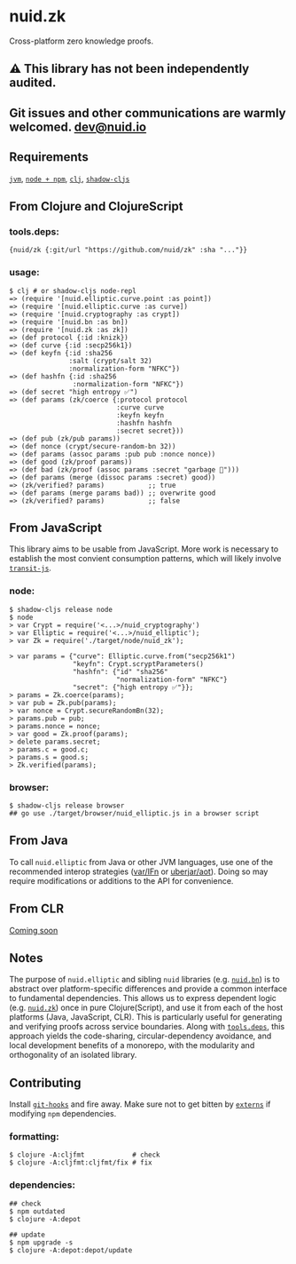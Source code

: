 # nuid.zk

Cross-platform zero knowledge proofs.

## ⚠️  This library has not been independently audited.

## Git issues and other communications are warmly welcomed. [dev@nuid.io](mailto:dev@nuid.io)

## Requirements

[`jvm`](https://www.java.com/en/download/), [`node + npm`](https://nodejs.org/en/download/), [`clj`](https://clojure.org/guides/getting_started), [`shadow-cljs`](https://shadow-cljs.github.io/docs/UsersGuide.html#_installation)

## From Clojure and ClojureScript

### tools.deps:

`{nuid/zk {:git/url "https://github.com/nuid/zk" :sha "..."}}`

### usage:

```
$ clj # or shadow-cljs node-repl
=> (require '[nuid.elliptic.curve.point :as point])
=> (require '[nuid.elliptic.curve :as curve])
=> (require '[nuid.cryptography :as crypt])
=> (require '[nuid.bn :as bn])
=> (require '[nuid.zk :as zk])
=> (def protocol {:id :knizk})
=> (def curve {:id :secp256k1})
=> (def keyfn {:id :sha256
               :salt (crypt/salt 32)
               :normalization-form "NFKC"})
=> (def hashfn {:id :sha256
                :normalization-form "NFKC"})
=> (def secret "high entropy ✅")
=> (def params (zk/coerce {:protocol protocol
                           :curve curve
                           :keyfn keyfn
                           :hashfn hashfn
                           :secret secret}))
=> (def pub (zk/pub params))
=> (def nonce (crypt/secure-random-bn 32))
=> (def params (assoc params :pub pub :nonce nonce))
=> (def good (zk/proof params))
=> (def bad (zk/proof (assoc params :secret "garbage 🚮")))
=> (def params (merge (dissoc params :secret) good))
=> (zk/verified? params)           ;; true
=> (def params (merge params bad)) ;; overwrite good
=> (zk/verified? params)           ;; false
```

## From JavaScript

This library aims to be usable from JavaScript. More work is necessary to establish the most convient consumption patterns, which will likely involve [`transit-js`](https://github.com/cognitect/transit-js).

### node:

```
$ shadow-cljs release node
$ node
> var Crypt = require('<...>/nuid_cryptography')
> var Elliptic = require('<...>/nuid_elliptic');
> var Zk = require('./target/node/nuid_zk');

> var params = {"curve": Elliptic.curve.from("secp256k1")
                "keyfn": Crypt.scryptParameters()
                "hashfn": {"id" "sha256"
                           "normalization-form" "NFKC"}
                "secret": {"high entropy ✅"}};
> params = Zk.coerce(params);
> var pub = Zk.pub(params);
> var nonce = Crypt.secureRandomBn(32);
> params.pub = pub;
> params.nonce = nonce;
> var good = Zk.proof(params);
> delete params.secret;
> params.c = good.c;
> params.s = good.s;
> Zk.verified(params);
```

### browser:

```
$ shadow-cljs release browser
## go use ./target/browser/nuid_elliptic.js in a browser script
```

## From Java

To call `nuid.elliptic` from Java or other JVM languages, use one of the recommended interop strategies ([var/IFn](https://clojure.org/reference/java_interop#_calling_clojure_from_java) or [uberjar/aot](https://push-language.hampshire.edu/t/calling-clojure-code-from-java/865)). Doing so may require modifications or additions to the API for convenience.

## From CLR

[Coming soon](https://github.com/bcgit/bc-csharp)

## Notes

The purpose of `nuid.elliptic` and sibling `nuid` libraries (e.g. [`nuid.bn`](https://github.com/nuid/bn)) is to abstract over platform-specific differences and provide a common interface to fundamental dependencies. This allows us to express dependent logic (e.g. [`nuid.zk`](https://github.com/nuid/zk)) once in pure Clojure(Script), and use it from each of the host platforms (Java, JavaScript, CLR). This is particularly useful for generating and verifying proofs across service boundaries. Along with [`tools.deps`](https://clojure.org/guides/deps_and_cli), this approach yields the code-sharing, circular-dependency avoidance, and local development benefits of a monorepo, with the modularity and orthogonality of an isolated library.

## Contributing

Install [`git-hooks`](https://github.com/icefox/git-hooks) and fire away. Make sure not to get bitten by [`externs`](https://clojurescript.org/guides/externs) if modifying `npm` dependencies.

### formatting:

```
$ clojure -A:cljfmt            # check
$ clojure -A:cljfmt:cljfmt/fix # fix
```

### dependencies:

```
## check
$ npm outdated
$ clojure -A:depot

## update
$ npm upgrade -s
$ clojure -A:depot:depot/update
```
